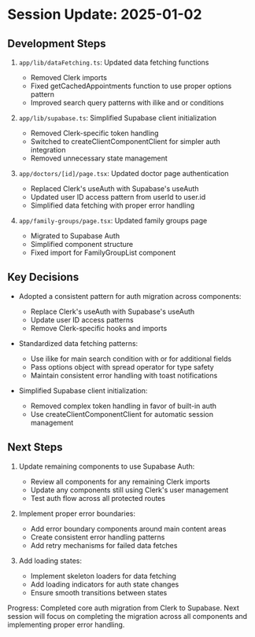 # Session Update: 2025-01-02

## Development Steps

1. `app/lib/dataFetching.ts`: Updated data fetching functions
   - Removed Clerk imports
   - Fixed getCachedAppointments function to use proper options pattern
   - Improved search query patterns with ilike and or conditions

2. `app/lib/supabase.ts`: Simplified Supabase client initialization
   - Removed Clerk-specific token handling
   - Switched to createClientComponentClient for simpler auth integration
   - Removed unnecessary state management

3. `app/doctors/[id]/page.tsx`: Updated doctor page authentication
   - Replaced Clerk's useAuth with Supabase's useAuth
   - Updated user ID access pattern from userId to user.id
   - Simplified data fetching with proper error handling

4. `app/family-groups/page.tsx`: Updated family groups page
   - Migrated to Supabase Auth
   - Simplified component structure
   - Fixed import for FamilyGroupList component

## Key Decisions

- Adopted a consistent pattern for auth migration across components:
  - Replace Clerk's useAuth with Supabase's useAuth
  - Update user ID access patterns
  - Remove Clerk-specific hooks and imports

- Standardized data fetching patterns:
  - Use ilike for main search condition with or for additional fields
  - Pass options object with spread operator for type safety
  - Maintain consistent error handling with toast notifications

- Simplified Supabase client initialization:
  - Removed complex token handling in favor of built-in auth
  - Use createClientComponentClient for automatic session management

## Next Steps

1. Update remaining components to use Supabase Auth:
   - Review all components for any remaining Clerk imports
   - Update any components still using Clerk's user management
   - Test auth flow across all protected routes

2. Implement proper error boundaries:
   - Add error boundary components around main content areas
   - Create consistent error handling patterns
   - Add retry mechanisms for failed data fetches

3. Add loading states:
   - Implement skeleton loaders for data fetching
   - Add loading indicators for auth state changes
   - Ensure smooth transitions between states

Progress: Completed core auth migration from Clerk to Supabase. Next session will focus on completing the migration across all components and implementing proper error handling. 